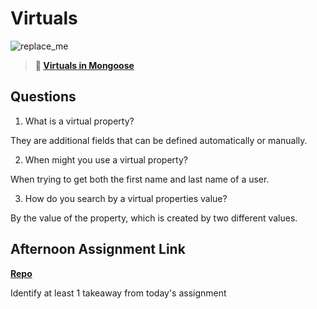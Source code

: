 # Virtuals

![replace_me](https://codeworks.blob.core.windows.net/public/assets/img/illustrations/placeholder.svg)

> **📖 [Virtuals in Mongoose](https://codeworksacademy.com/fs-student-guide/resources/wk5/04-Virtuals)**

## Questions

1. What is a virtual property?

They are additional fields that can be defined automatically or manually.

2. When might you use a virtual property? 

When trying to get both the first name and last name of a user.

3. How do you search by a virtual properties value?

By the value of the property, which is created by two different values.

## Afternoon Assignment Link

**[Repo](https://github.com/zachrasmussen/<ASSIGNMENT_REPO>)**

Identify at least 1 takeaway from today's assignment
